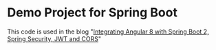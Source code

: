 # Demo Project for Spring Boot

This code is used in the blog "[Integrating Angular 8 with Spring Boot 2, Spring Security, JWT and CORS](http://blog.51cto.com/7308310/2072364)"